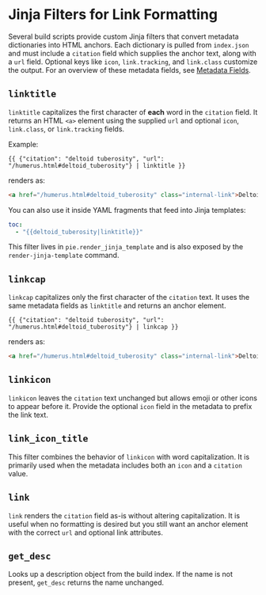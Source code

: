 # Jinja Filters for Link Formatting

Several build scripts provide custom Jinja filters that convert metadata
dictionaries into HTML anchors. Each dictionary is pulled from
`index.json` and must include a `citation` field which supplies the anchor
text, along with a `url` field. Optional keys like `icon`,
`link.tracking`, and `link.class` customize the output.  For an overview of
these metadata fields, see [Metadata Fields](metadata-fields.md).

## `linktitle`

`linktitle` capitalizes the first character of **each** word in the
`citation` field. It returns an HTML `<a>` element using the supplied
`url` and optional `icon`, `link.class`, or `link.tracking` fields.

Example:

```jinja
{{ {"citation": "deltoid tuberosity", "url": "/humerus.html#deltoid_tuberosity"} | linktitle }}
```

renders as:

```html
<a href="/humerus.html#deltoid_tuberosity" class="internal-link">Deltoid Tuberosity</a>
```

You can also use it inside YAML fragments that feed into Jinja templates:

```yaml
toc:
  - "{{deltoid_tuberosity|linktitle}}"
```

This filter lives in `pie.render_jinja_template` and is also exposed by the
`render-jinja-template` command.

## `linkcap`

`linkcap` capitalizes only the first character of the `citation` text. It uses
the same metadata fields as `linktitle` and returns an anchor element.

```jinja
{{ {"citation": "deltoid tuberosity", "url": "/humerus.html#deltoid_tuberosity"} | linkcap }}
```

renders as:

```html
<a href="/humerus.html#deltoid_tuberosity" class="internal-link">Deltoid tuberosity</a>
```

## `linkicon`

`linkicon` leaves the `citation` text unchanged but allows emoji or other icons
to appear before it. Provide the optional `icon` field in the metadata to prefix
the link text.

## `link_icon_title`

This filter combines the behavior of `linkicon` with word capitalization. It is
primarily used when the metadata includes both an `icon` and a `citation`
value.

## `link`

`link` renders the `citation` field as-is without altering capitalization.
It is useful when no formatting is desired but you still want an anchor
element with the correct `url` and optional link attributes.

## `get_desc`

Looks up a description object from the build index. If the name is not present,
`get_desc` returns the name unchanged.
